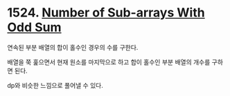 # 1524. [Number of Sub-arrays With Odd Sum](./1524.cpp)

연속된 부분 배열의 합이 홀수인 경우의 수를 구한다.

배열을 쭉 훑으면서 현재 원소를 마지막으로 하고 합이 홀수인 부분 배열의 개수를 구하면 된다.

dp와 비슷한 느낌으로 풀어낼 수 있다.
